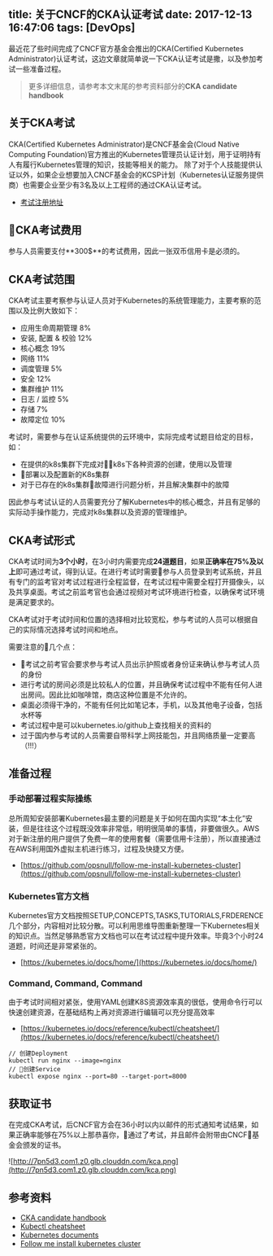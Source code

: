 title: 关于CNCF的CKA认证考试
date: 2017-12-13 16:47:06
tags: [DevOps]
---

最近花了些时间完成了CNCF官方基金会推出的CKA(Certified Kubernetes Administrator)认证考试，这边文章就简单说一下CKA认证考试是撒，以及参加考试一些准备过程。

> 更多详细信息，请参考本文末尾的参考资料部分的**CKA candidate handbook**

## 关于CKA考试

CKA(Certified Kubernetes Administrator)是CNCF基金会(Cloud Native Computing Foundation)官方推出的Kubernetes管理员认证计划，用于证明持有人有履行Kubernetes管理的知识，技能等相关的能力。
除了对于个人技能提供认证以外，如果企业想要加入CNCF基金会的KCSP计划（Kubernetes认证服务提供商）也需要企业至少有3名及以上工程师的通过CKA认证考试。

* [考试注册地址](https://www.cncf.io/certification/expert/)

## CKA考试费用

参与人员需要支付**300$**的考试费用，因此一张双币信用卡是必须的。

## CKA考试范围

CKA考试主要考察参与认证人员对于Kubernetes的系统管理能力，主要考察的范围以及比例大致如下：

* 应用生命周期管理 8%
* 安装, 配置 & 校验 12%
* 核心概念 19%
* 网络 11%
* 调度管理 5%
* 安全 12%
* 集群维护 11%
* 日志 / 监控 5%
* 存储 7%
* 故障定位 10%

考试时，需要参与在认证系统提供的云环境中，实际完成考试题目给定的目标，如：
* 在提供的k8s集群下完成对k8s下各种资源的创建，使用以及管理
* 部署以及配置新的K8s集群
* 对于已存在的k8s集群故障进行问题分析，并且解决集群中的故障

因此参与考试认证的人员需要充分了解Kubernetes中的核心概念，并且有足够的实际动手操作能力，完成对k8s集群以及资源的管理维护。

## CKA考试形式

CKA考试时间为**3个小时**，在3小时内需要完成**24道题目**，如果**正确率在75%及以上**即可通过考试，得到认证。在进行考试时需要参与人员登录到考试系统，并且有专门的监考官对考试过程进行全程监督，在考试过程中需要全程打开摄像头，以及共享桌面。考试之前监考官也会通过视频对考试环境进行检查，以确保考试环境是满足要求的。

CKA考试对于考试时间和位置的选择相对比较宽松，参与考试的人员可以根据自己的实际情况选择考试时间和地点。

需要注意的几个点：
* 考试之前考官会要求参与考试人员出示护照或者身份证来确认参与考试人员的身份
* 进行考试的房间必须是比较私人的位置，并且确保考试过程中不能有任何人进出房间。因此比如咖啡馆，商店这种位置是不允许的。
* 桌面必须得干净的，不能有任何比如笔记本，手机，以及其他电子设备，包括水杯等
* 考试过程中是可以kubernetes.io/github上查找相关的资料的
* 过于国内参与考试的人员需要自带科学上网技能包，并且网络质量一定要高（!!!）

## 准备过程

### 手动部署过程实际操练

总所周知安装部署Kubernetes最主要的问题是关于如何在国内实现“本土化”安装，但是往往这个过程既没效率非常低，明明很简单的事情，非要做很久。AWS对于新注册的用户提供了免费一年的使用套餐（需要信用卡注册），所以直接通过在AWS利用国外虚拟主机进行练习，过程及快捷又方便。

* [https://github.com/opsnull/follow-me-install-kubernetes-cluster](https://github.com/opsnull/follow-me-install-kubernetes-cluster)

### Kubernetes官方文档

Kubernetes官方文档按照SETUP,CONCEPTS,TASKS,TUTORIALS,FRDERENCE几个部分，内容相对比较分散。可以利用思维导图重新整理一下Kubernetes相关的知识点。当然足够熟悉官方文档也可以在考试过程中提升效率。毕竟3个小时24道题，时间还是非常紧张的。

* [https://kubernetes.io/docs/home/](https://kubernetes.io/docs/home/)

### Command, Command, Command

由于考试时间相对紧张，使用YAML创建K8S资源效率真的很低，使用命令行可以快速创建资源，在基础结构上再对资源进行编辑可以充分提高效率

* [https://kubernetes.io/docs/reference/kubectl/cheatsheet/](https://kubernetes.io/docs/reference/kubectl/cheatsheet/)

```
// 创建Deployment
kubectl run nginx --image=nginx
// 创建Service
kubectl expose nginx --port=80 --target-port=8000
```

## 获取证书

在完成CKA考试，后CNCF官方会在36小时以内以邮件的形式通知考试结果，如果正确率能够在75%以上那恭喜你，通过了考试，并且邮件会附带由CNCF基金会颁发的证书。

![http://7pn5d3.com1.z0.glb.clouddn.com/kca.png](http://7pn5d3.com1.z0.glb.clouddn.com/kca.png)

## 参考资料

* [CKA candidate handbook](http://7xj61w.com1.z0.glb.clouddn.com/CKA_Candidate_Handbook_v1.4_.pdf)
* [Kubectl cheatsheet](https://kubernetes.io/docs/reference/kubectl/cheatsheet/)
* [Kubernetes documents]([https://kubernetes.io/docs/home/)
* [Follow me install kubernetes cluster](https://github.com/opsnull/follow-me-install-kubernetes-cluster)